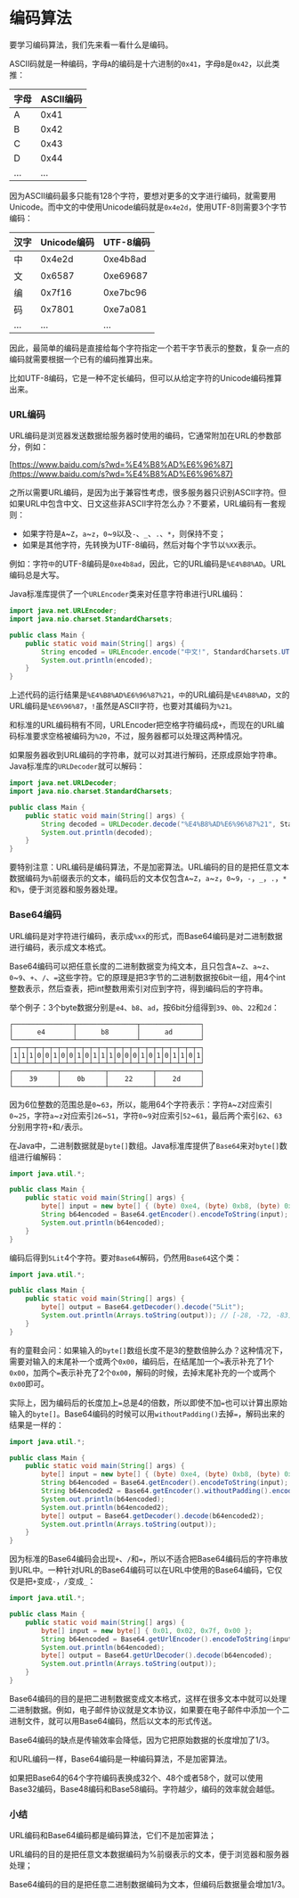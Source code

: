 # 编码算法

要学习编码算法，我们先来看一看什么是编码。

ASCII码就是一种编码，字母`A`的编码是十六进制的`0x41`，字母`B`是`0x42`，以此类推：

| 字母 | ASCII编码 |
|---|------|
| A | 0x41 |
| B | 0x42 |
| C | 0x43 |
| D | 0x44 |
| … | … |

因为ASCII编码最多只能有128个字符，要想对更多的文字进行编码，就需要用Unicode。而中文的中使用Unicode编码就是`0x4e2d`，使用UTF-8则需要3个字节编码：

| 汉字 | Unicode编码 | UTF-8编码 |
|----|--------|----------|
| 中 | 0x4e2d | 0xe4b8ad |
| 文 | 0x6587 | 0xe69687 |
| 编 | 0x7f16 | 0xe7bc96 |
| 码 | 0x7801 | 0xe7a081 |
| … | … | … |

因此，最简单的编码是直接给每个字符指定一个若干字节表示的整数，复杂一点的编码就需要根据一个已有的编码推算出来。

比如UTF-8编码，它是一种不定长编码，但可以从给定字符的Unicode编码推算出来。

### URL编码

URL编码是浏览器发送数据给服务器时使用的编码，它通常附加在URL的参数部分，例如：

[https://www.baidu.com/s?wd=%E4%B8%AD%E6%96%87](https://www.baidu.com/s?wd=%E4%B8%AD%E6%96%87)

之所以需要URL编码，是因为出于兼容性考虑，很多服务器只识别ASCII字符。但如果URL中包含中文、日文这些非ASCII字符怎么办？不要紧，URL编码有一套规则：

- 如果字符是`A`~`Z`，`a`~`z`，`0`~`9`以及`-`、`_`、`.`、`*`，则保持不变；
- 如果是其他字符，先转换为UTF-8编码，然后对每个字节以`%XX`表示。

例如：字符`中`的UTF-8编码是`0xe4b8ad`，因此，它的URL编码是`%E4%B8%AD`。URL编码总是大写。

Java标准库提供了一个`URLEncoder`类来对任意字符串进行URL编码：

```java
import java.net.URLEncoder;
import java.nio.charset.StandardCharsets;

public class Main {
    public static void main(String[] args) {
        String encoded = URLEncoder.encode("中文!", StandardCharsets.UTF_8);
        System.out.println(encoded);
    }
}
```

上述代码的运行结果是`%E4%B8%AD%E6%96%87%21`，`中`的URL编码是`%E4%B8%AD`，`文`的URL编码是`%E6%96%87`，`!`虽然是ASCII字符，也要对其编码为`%21`。

和标准的URL编码稍有不同，URLEncoder把空格字符编码成`+`，而现在的URL编码标准要求空格被编码为`%20`，不过，服务器都可以处理这两种情况。

如果服务器收到URL编码的字符串，就可以对其进行解码，还原成原始字符串。Java标准库的`URLDecoder`就可以解码：

```java
import java.net.URLDecoder;
import java.nio.charset.StandardCharsets;

public class Main {
    public static void main(String[] args) {
        String decoded = URLDecoder.decode("%E4%B8%AD%E6%96%87%21", StandardCharsets.UTF_8);
        System.out.println(decoded);
    }
}
```

要特别注意：URL编码是编码算法，不是加密算法。URL编码的目的是把任意文本数据编码为`%`前缀表示的文本，编码后的文本仅包含`A`~`Z`，`a`~`z`，`0`~`9`，`-`，`_`，`.`，`*`和`%`，便于浏览器和服务器处理。

### Base64编码

URL编码是对字符进行编码，表示成`%xx`的形式，而Base64编码是对二进制数据进行编码，表示成文本格式。

Base64编码可以把任意长度的二进制数据变为纯文本，且只包含`A`~`Z`、`a`~`z`、`0`~`9`、`+`、`/`、`=`这些字符。它的原理是把3字节的二进制数据按6bit一组，用4个int整数表示，然后查表，把int整数用索引对应到字符，得到编码后的字符串。

举个例子：3个byte数据分别是`e4`、`b8`、`ad`，按6bit分组得到`39`、`0b`、`22`和`2d`：

```ascii
┌───────────────┬───────────────┬───────────────┐
│      e4       │      b8       │      ad       │
└───────────────┴───────────────┴───────────────┘
┌─┬─┬─┬─┬─┬─┬─┬─┬─┬─┬─┬─┬─┬─┬─┬─┬─┬─┬─┬─┬─┬─┬─┬─┐
│1│1│1│0│0│1│0│0│1│0│1│1│1│0│0│0│1│0│1│0│1│1│0│1│
└─┴─┴─┴─┴─┴─┴─┴─┴─┴─┴─┴─┴─┴─┴─┴─┴─┴─┴─┴─┴─┴─┴─┴─┘
┌───────────┬───────────┬───────────┬───────────┐
│    39     │    0b     │    22     │    2d     │
└───────────┴───────────┴───────────┴───────────┘
```

因为6位整数的范围总是`0`~`63`，所以，能用64个字符表示：字符`A`~`Z`对应索引`0`~`25`，字符`a`~`z`对应索引`26`~`51`，字符`0`~`9`对应索引`52`~`61`，最后两个索引`62`、`63`分别用字符`+`和`/`表示。

在Java中，二进制数据就是`byte[]`数组。Java标准库提供了`Base64`来对`byte[]`数组进行编解码：

```java
import java.util.*;

public class Main {
    public static void main(String[] args) {
        byte[] input = new byte[] { (byte) 0xe4, (byte) 0xb8, (byte) 0xad };
        String b64encoded = Base64.getEncoder().encodeToString(input);
        System.out.println(b64encoded);
    }
}
```

编码后得到`5Lit`4个字符。要对`Base64`解码，仍然用`Base64`这个类：

```java
import java.util.*;

public class Main {
    public static void main(String[] args) {
        byte[] output = Base64.getDecoder().decode("5Lit");
        System.out.println(Arrays.toString(output)); // [-28, -72, -83]
    }
}
```

有的童鞋会问：如果输入的`byte[]`数组长度不是3的整数倍肿么办？这种情况下，需要对输入的末尾补一个或两个`0x00`，编码后，在结尾加一个`=`表示补充了1个`0x00`，加两个`=`表示补充了2个`0x00`，解码的时候，去掉末尾补充的一个或两个`0x00`即可。

实际上，因为编码后的长度加上`=`总是4的倍数，所以即使不加`=`也可以计算出原始输入的`byte[]`。Base64编码的时候可以用`withoutPadding()`去掉`=`，解码出来的结果是一样的：

```java
import java.util.*;

public class Main {
    public static void main(String[] args) {
        byte[] input = new byte[] { (byte) 0xe4, (byte) 0xb8, (byte) 0xad, 0x21 };
        String b64encoded = Base64.getEncoder().encodeToString(input);
        String b64encoded2 = Base64.getEncoder().withoutPadding().encodeToString(input);
        System.out.println(b64encoded);
        System.out.println(b64encoded2);
        byte[] output = Base64.getDecoder().decode(b64encoded2);
        System.out.println(Arrays.toString(output));
    }
}
```

因为标准的Base64编码会出现`+`、`/`和`=`，所以不适合把Base64编码后的字符串放到URL中。一种针对URL的Base64编码可以在URL中使用的Base64编码，它仅仅是把`+`变成`-`，`/`变成`_`：

```java
import java.util.*;

public class Main {
    public static void main(String[] args) {
        byte[] input = new byte[] { 0x01, 0x02, 0x7f, 0x00 };
        String b64encoded = Base64.getUrlEncoder().encodeToString(input);
        System.out.println(b64encoded);
        byte[] output = Base64.getUrlDecoder().decode(b64encoded);
        System.out.println(Arrays.toString(output));
    }
}
```

Base64编码的目的是把二进制数据变成文本格式，这样在很多文本中就可以处理二进制数据。例如，电子邮件协议就是文本协议，如果要在电子邮件中添加一个二进制文件，就可以用Base64编码，然后以文本的形式传送。

Base64编码的缺点是传输效率会降低，因为它把原始数据的长度增加了1/3。
 
和URL编码一样，Base64编码是一种编码算法，不是加密算法。

如果把Base64的64个字符编码表换成32个、48个或者58个，就可以使用Base32编码，Base48编码和Base58编码。字符越少，编码的效率就会越低。

### 小结

URL编码和Base64编码都是编码算法，它们不是加密算法；

URL编码的目的是把任意文本数据编码为%前缀表示的文本，便于浏览器和服务器处理；

Base64编码的目的是把任意二进制数据编码为文本，但编码后数据量会增加1/3。
